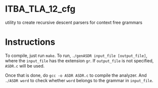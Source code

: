 ITBA_TLA_12_cfg
==================

utility to create recursive descent parsers for context free grammars

Instructions
============

To compile, just run `make`.
To run, `./genASDR input_file [output_file]`, where the `input_file` has the extension `gr`. If `output_file` is not specified, `ASDR.c` will be used.

Once that is done, do `gcc -o ASDR ASDR.c` to compile the analyzer. And `./ASDR word` to check whether `word` belongs to the grammar in `input_file`.
